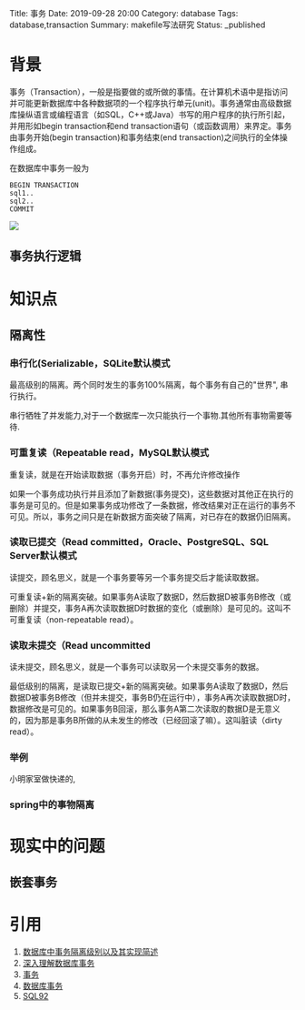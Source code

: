 Title: 事务
Date: 2019-09-28 20:00
Category: database
Tags: database,transaction
Summary: makefile写法研究
Status: _published

# 背景

事务（Transaction），一般是指要做的或所做的事情。在计算机术语中是指访问并可能更新数据库中各种数据项的一个程序执行单元(unit)。事务通常由高级数据库操纵语言或编程语言（如SQL，C++或Java）书写的用户程序的执行所引起，并用形如begin transaction和end transaction语句（或函数调用）来界定。事务由事务开始(begin transaction)和事务结束(end transaction)之间执行的全体操作组成。

在数据库中事务一般为

```
BEGIN TRANSACTION
sql1..
sql2..
COMMIT
```

![](/docs/blog/static/15696851336245.jpg)


## 事务执行逻辑



# 知识点

## 隔离性

### 串行化(Serializable，SQLite默认模式

最高级别的隔离。两个同时发生的事务100%隔离，每个事务有自己的"世界", 串行执行。

串行牺牲了并发能力,对于一个数据库一次只能执行一个事物.其他所有事物需要等待.

### 可重复读（Repeatable read，MySQL默认模式

重复读，就是在开始读取数据（事务开启）时，不再允许修改操作


如果一个事务成功执行并且添加了新数据(事务提交)，这些数据对其他正在执行的事务是可见的。但是如果事务成功修改了一条数据，修改结果对正在运行的事务不可见。所以，事务之间只是在新数据方面突破了隔离，对已存在的数据仍旧隔离。


### 读取已提交（Read committed，Oracle、PostgreSQL、SQL Server默认模式

读提交，顾名思义，就是一个事务要等另一个事务提交后才能读取数据。


可重复读+新的隔离突破。如果事务A读取了数据D，然后数据D被事务B修改（或删除）并提交，事务A再次读取数据D时数据的变化（或删除）是可见的。这叫不可重复读（non-repeatable read）。

### 读取未提交（Read uncommitted

读未提交，顾名思义，就是一个事务可以读取另一个未提交事务的数据。



最低级别的隔离，是读取已提交+新的隔离突破。如果事务A读取了数据D，然后数据D被事务B修改（但并未提交，事务B仍在运行中），事务A再次读取数据D时，数据修改是可见的。如果事务B回滚，那么事务A第二次读取的数据D是无意义的，因为那是事务B所做的从未发生的修改（已经回滚了嘛）。这叫脏读（dirty read）。


### 举例

小明家室做快递的,

### spring中的事物隔离

# 现实中的问题

## 嵌套事务



# 引用 

1. [数据库中事务隔离级别以及其实现简述](https://zhuanlan.zhihu.com/p/81046323)
2. [深入理解数据库事务](https://zhuanlan.zhihu.com/p/43493165)
3. [事务](https://baike.baidu.com/item/%E4%BA%8B%E5%8A%A1/5945882?fr=aladdin)
4. [数据库事务](https://baike.baidu.com/item/%E6%95%B0%E6%8D%AE%E5%BA%93%E4%BA%8B%E5%8A%A1/9744607)
5. [SQL92](https://baike.baidu.com/item/SQL92/6333507?fr=aladdin)


